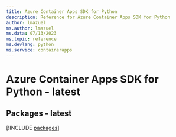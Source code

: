```yaml
---
title: Azure Container Apps SDK for Python
description: Reference for Azure Container Apps SDK for Python
author: lmazuel
ms.author: lmazuel
ms.data: 07/13/2023
ms.topic: reference
ms.devlang: python
ms.service: containerapps
---
```

# Azure Container Apps SDK for Python - latest
## Packages - latest
[!INCLUDE [packages](container-apps-index.md)]